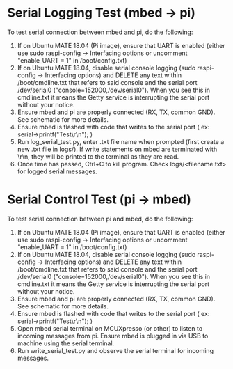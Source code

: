 # Serial Logging Test (mbed -> pi)

To test serial connection between mbed and pi, do the following:

1. If on Ubuntu MATE 18.04 (Pi image), ensure that UART is enabled (either use sudo raspi-config -> Interfacing options or uncomment "enable_UART = 1" in /boot/config.txt)
2. If on Ubuntu MATE 18.04, disable serial console logging (sudo raspi-config -> Interfacing options) and DELETE any text within /boot/cmdline.txt that refers to said console and the serial port /dev/serial0 ("console=152000,/dev/serial0"). When you see this in cmdline.txt it means the Getty service is interrupting the serial port without your notice.
3. Ensure mbed and pi are properly connected (RX, TX, common GND). See schematic for more details.
4. Ensure mbed is flashed with code that writes to the serial port ( ex: serial->printf("Test\r\n"); )
5. Run log_serial_test.py, enter .txt file name when prompted (first create a new .txt file in logs/). If write statements on mbed are terminated with \r\n, they will be printed to the terminal as they are read. 
6. Once time has passed, Ctrl+C to kill program. Check logs/<filename.txt> for logged serial messages.

# Serial Control Test (pi -> mbed)


To test serial connection between pi and mbed, do the following:

1. If on Ubuntu MATE 18.04 (Pi image), ensure that UART is enabled (either use sudo raspi-config -> Interfacing options or uncomment "enable_UART = 1" in /boot/config.txt)
2. If on Ubuntu MATE 18.04, disable serial console logging (sudo raspi-config -> Interfacing options) and DELETE any text within /boot/cmdline.txt that refers to said console and the serial port /dev/serial0 ("console=152000,/dev/serial0"). When you see this in cmdline.txt it means the Getty service is interrupting the serial port without your notice.
3. Ensure mbed and pi are properly connected (RX, TX, common GND). See schematic for more details.
4. Ensure mbed is flashed with code that writes to the serial port ( ex: serial->printf("Test\r\n"); )
5. Open mbed serial terminal on MCUXpresso (or other) to listen to incoming messages from pi. Ensure mbed is plugged in via USB to machine using the serial terminal.
5. Run write_serial_test.py and observe the serial terminal for incoming messages.
